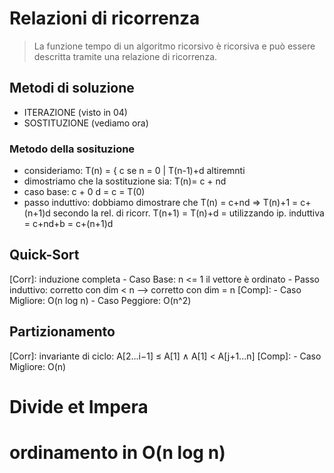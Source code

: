 # Relazioni di ricorrenza
 > La funzione tempo di un algoritmo ricorsivo è ricorsiva e può essere
   descritta tramite una relazione di ricorrenza.

## Metodi di soluzione
 -  ITERAZIONE          (visto in 04)
 -  SOSTITUZIONE        (vediamo ora)

### Metodo della sosituzione
 - consideriamo:
    T(n) = { c   se n = 0  | T(n-1)+d   altiremnti
 - dimostriamo che la sostituzione sia:
    T(n)= c + nd
 - caso base:
    c + 0 d = c = T(0)
 - passo induttivo:
    dobbiamo dimostrare che     T(n) = c+nd     ⇒   T(n)+1 = c+(n+1)d
    secondo la rel. di ricorr.  T(n+1) = T(n)+d =
    utilizzando ip. induttiva          = c+nd+b = c+(n+1)d

## Quick-Sort
  [Corr]: induzione completa
    - Caso Base: n <= 1 il vettore è ordinato
    - Passo induttivo: corretto con dim < n --> corretto con dim = n
  [Comp]:
    - Caso Migliore:  O(n log n)
    - Caso Peggiore:  O(n^2)

## Partizionamento
  [Corr]: invariante di ciclo: A[2...i−1] ≤ A[1] ∧ A[1] < A[j+1...n]
  [Comp]:
    - Caso Migliore:  O(n)


# Divide et Impera

# ordinamento in O(n log n)

